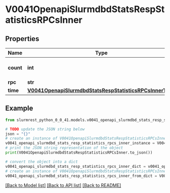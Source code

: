 # V0041OpenapiSlurmdbdStatsRespStatisticsRPCsInner


## Properties

Name | Type | Description | Notes
------------ | ------------- | ------------- | -------------
**count** | **int** | Number of RPCs processed | [optional] 
**rpc** | **str** | RPC type | [optional] 
**time** | [**V0041OpenapiSlurmdbdStatsRespStatisticsRPCsInnerTime**](V0041OpenapiSlurmdbdStatsRespStatisticsRPCsInnerTime.md) |  | [optional] 

## Example

```python
from slurmrest_python_0_0_41.models.v0041_openapi_slurmdbd_stats_resp_statistics_rpcs_inner import V0041OpenapiSlurmdbdStatsRespStatisticsRPCsInner

# TODO update the JSON string below
json = "{}"
# create an instance of V0041OpenapiSlurmdbdStatsRespStatisticsRPCsInner from a JSON string
v0041_openapi_slurmdbd_stats_resp_statistics_rpcs_inner_instance = V0041OpenapiSlurmdbdStatsRespStatisticsRPCsInner.from_json(json)
# print the JSON string representation of the object
print(V0041OpenapiSlurmdbdStatsRespStatisticsRPCsInner.to_json())

# convert the object into a dict
v0041_openapi_slurmdbd_stats_resp_statistics_rpcs_inner_dict = v0041_openapi_slurmdbd_stats_resp_statistics_rpcs_inner_instance.to_dict()
# create an instance of V0041OpenapiSlurmdbdStatsRespStatisticsRPCsInner from a dict
v0041_openapi_slurmdbd_stats_resp_statistics_rpcs_inner_from_dict = V0041OpenapiSlurmdbdStatsRespStatisticsRPCsInner.from_dict(v0041_openapi_slurmdbd_stats_resp_statistics_rpcs_inner_dict)
```
[[Back to Model list]](../README.md#documentation-for-models) [[Back to API list]](../README.md#documentation-for-api-endpoints) [[Back to README]](../README.md)


